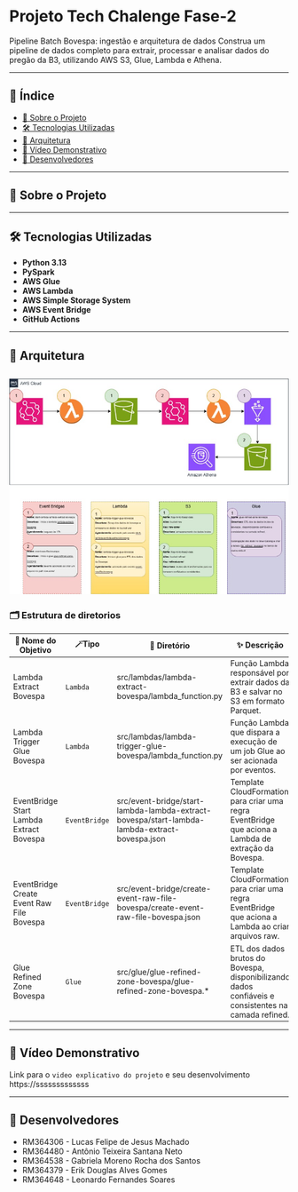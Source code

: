 # Projeto Tech Chalenge Fase-2
Pipeline Batch Bovespa: ingestão e arquitetura de dados Construa um pipeline de dados completo para extrair, processar e analisar dados do pregão da B3, utilizando AWS S3, Glue, Lambda e Athena.

---
## 📌 Índice

- [📝 Sobre o Projeto](#-sobre-o-projeto)
- [🛠 Tecnologias Utilizadas](#-tecnologias-utilizadas)
- [🧱 Arquitetura](#-arquitetura)
- [🎥 Vídeo Demonstrativo](#-vídeo-demonstrativo)
- [🤝 Desenvolvedores](#-desenvolvedores)
---


## 📝 Sobre o Projeto
---

## 🛠 Tecnologias Utilizadas
- **Python 3.13**
- **PySpark**
- **AWS Glue**
- **AWS Lambda**
- **AWS Simple Storage System**
- **AWS Event Bridge**
- **GitHub Actions**
---

## 🧱 Arquitetura

![alt text](docs/imgs/api_fase2.jpg) 
---

### 🗂️ Estrutura de diretorios

| 💎 Nome do Objetivo | 🪄Tipo | 📁 Diretório | ✨ Descrição |
|----------|----------|----------|----------|
| Lambda Extract Bovespa                             | `Lambda`       | src/lambdas/lambda-extract-bovespa/lambda_function.py                                       | Função Lambda responsável por extrair dados da B3 e salvar no S3 em formato Parquet.                              |
| Lambda Trigger Glue Bovespa                        | `Lambda`       | src/lambdas/lambda-trigger-glue-bovespa/lambda_function.py                                  | Função Lambda que dispara a execução de um job Glue ao ser acionada por eventos.                                  |
| EventBridge Start Lambda Extract Bovespa           | `EventBridge`  | src/event-bridge/start-lambda-lambda-extract-bovespa/start-lambda-lambda-extract-bovespa.json| Template CloudFormation para criar uma regra EventBridge que aciona a Lambda de extração da Bovespa.              |
| EventBridge Create Event Raw File Bovespa          | `EventBridge`  | src/event-bridge/create-event-raw-file-bovespa/create-event-raw-file-bovespa.json           | Template CloudFormation para criar uma regra EventBridge que aciona a Lambda ao criar arquivos raw.               |
| Glue Refined Zone Bovespa                          | `Glue`         | src/glue/glue-refined-zone-bovespa/glue-refined-zone-bovespa.*                              | ETL dos dados brutos do Bovespa, disponibilizando dados confiáveis e consistentes na camada refined.

---

## 🎥 Vídeo Demonstrativo
Link para o `video explicativo do projeto` e seu desenvolvimento https://sssssssssssss

---

## 🤝 Desenvolvedores

- RM364306 - Lucas Felipe de Jesus Machado
- RM364480 - Antônio Teixeira Santana Neto
- RM364538 - Gabriela Moreno Rocha dos Santos
- RM364379 - Erik Douglas Alves Gomes
- RM364648 - Leonardo Fernandes Soares